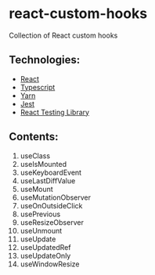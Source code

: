 # react-custom-hooks

Collection of React custom hooks

## Technologies:

- [React](https://reactjs.org/)
- [Typescript](https://www.typescriptlang.org/)
- [Yarn](https://yarnpkg.com/)
- [Jest](https://github.com/kulshekhar/ts-jest)
- [React Testing Library](https://testing-library.com/)

## Contents:

1. useClass
2. useIsMounted
3. useKeyboardEvent
4. useLastDiffValue
5. useMount
6. useMutationObserver
7. useOnOutsideClick
8. usePrevious
9. useResizeObserver
10. useUnmount
11. useUpdate
12. useUpdatedRef
13. useUpdateOnly
14. useWindowResize
